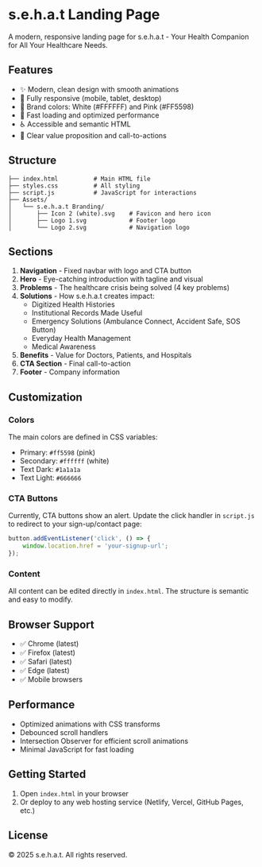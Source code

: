 # s.e.h.a.t Landing Page

A modern, responsive landing page for s.e.h.a.t - Your Health Companion for All Your Healthcare Needs.

## Features

- ✨ Modern, clean design with smooth animations
- 📱 Fully responsive (mobile, tablet, desktop)
- 🎨 Brand colors: White (#FFFFFF) and Pink (#FF5598)
- 🚀 Fast loading and optimized performance
- ♿ Accessible and semantic HTML
- 🎯 Clear value proposition and call-to-actions

## Structure

```
├── index.html          # Main HTML file
├── styles.css          # All styling
├── script.js           # JavaScript for interactions
├── Assets/
│   └── s.e.h.a.t Branding/
│       ├── Icon 2 (white).svg    # Favicon and hero icon
│       ├── Logo 1.svg            # Footer logo
│       └── Logo 2.svg            # Navigation logo
```

## Sections

1. **Navigation** - Fixed navbar with logo and CTA button
2. **Hero** - Eye-catching introduction with tagline and visual
3. **Problems** - The healthcare crisis being solved (4 key problems)
4. **Solutions** - How s.e.h.a.t creates impact:
   - Digitized Health Histories
   - Institutional Records Made Useful
   - Emergency Solutions (Ambulance Connect, Accident Safe, SOS Button)
   - Everyday Health Management
   - Medical Awareness
5. **Benefits** - Value for Doctors, Patients, and Hospitals
6. **CTA Section** - Final call-to-action
7. **Footer** - Company information

## Customization

### Colors
The main colors are defined in CSS variables:
- Primary: `#ff5598` (pink)
- Secondary: `#ffffff` (white)
- Text Dark: `#1a1a1a`
- Text Light: `#666666`

### CTA Buttons
Currently, CTA buttons show an alert. Update the click handler in `script.js` to redirect to your sign-up/contact page:

```javascript
button.addEventListener('click', () => {
    window.location.href = 'your-signup-url';
});
```

### Content
All content can be edited directly in `index.html`. The structure is semantic and easy to modify.

## Browser Support

- ✅ Chrome (latest)
- ✅ Firefox (latest)
- ✅ Safari (latest)
- ✅ Edge (latest)
- ✅ Mobile browsers

## Performance

- Optimized animations with CSS transforms
- Debounced scroll handlers
- Intersection Observer for efficient scroll animations
- Minimal JavaScript for fast loading

## Getting Started

1. Open `index.html` in your browser
2. Or deploy to any web hosting service (Netlify, Vercel, GitHub Pages, etc.)

## License

© 2025 s.e.h.a.t. All rights reserved.

